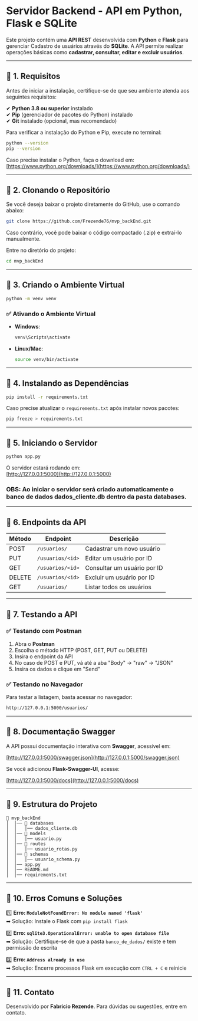 # Servidor Backend - API em Python, Flask e SQLite

Este projeto contém uma **API REST** desenvolvida com **Python** e **Flask** para gerenciar Cadastro de usuários através do **SQLite**. A API permite realizar operações básicas como **cadastrar, consultar, editar e excluir usuários**.

---

## 📌 1. Requisitos
Antes de iniciar a instalação, certifique-se de que seu ambiente atenda aos seguintes requisitos:

✔ **Python 3.8 ou superior** instalado  
✔ **Pip** (gerenciador de pacotes do Python) instalado  
✔ **Git** instalado (opcional, mas recomendado)  

Para verificar a instalação do Python e Pip, execute no terminal:

```bash
python --version
pip --version
```

Caso precise instalar o Python, faça o download em: [https://www.python.org/downloads/](https://www.python.org/downloads/)

---

## 📌 2. Clonando o Repositório
Se você deseja baixar o projeto diretamente do GitHub, use o comando abaixo:

```bash
git clone https://github.com/Frezende76/mvp_backEnd.git
```

Caso contrário, você pode baixar o código compactado (.zip) e extraí-lo manualmente.

Entre no diretório do projeto:

```bash
cd mvp_backEnd
```

---

## 📌 3. Criando o Ambiente Virtual

```bash
python -m venv venv
```

### ✅ Ativando o Ambiente Virtual
- **Windows**:
  ```bash
  venv\Scripts\activate
  ```
- **Linux/Mac**:
  ```bash
  source venv/bin/activate
  ```

---

## 📌 4. Instalando as Dependências

```bash
pip install -r requirements.txt
```

Caso precise atualizar o `requirements.txt` após instalar novos pacotes:

```bash
pip freeze > requirements.txt
```

---

## 📌 5. Iniciando o Servidor

```bash
python app.py
```

O servidor estará rodando em:  
[http://127.0.0.1:5000](http://127.0.0.1:5000)

### OBS: Ao iniciar o servidor será criado automaticamente o banco de dados dados_cliente.db dentro da pasta databases.

---

## 📌 6. Endpoints da API

| Método | Endpoint            | Descrição                      |
|--------|---------------------|--------------------------------|
| POST   | `/usuarios/`        | Cadastrar um novo usuário      |
| PUT    | `/usuarios/<id>`    | Editar um usuário por ID       |
| GET    | `/usuarios/<id>`    | Consultar um usuário por ID    |
| DELETE | `/usuarios/<id>`    | Excluir um usuário por ID      |
| GET    | `/usuarios/`        | Listar todos os usuários       |

---

## 📌 7. Testando a API

### ✅ Testando com Postman

1. Abra o **Postman**  
2. Escolha o método HTTP (POST, GET, PUT ou DELETE)  
3. Insira o endpoint da API  
4. No caso de POST e PUT, vá até a aba "Body" → "raw" → "JSON"  
5. Insira os dados e clique em "Send"  

### ✅ Testando no Navegador
Para testar a listagem, basta acessar no navegador:

```bash
http://127.0.0.1:5000/usuarios/
```

---

## 📌 8. Documentação Swagger

A API possui documentação interativa com **Swagger**, acessível em:

[http://127.0.0.1:5000/swagger.json](http://127.0.0.1:5000/swagger.json)

Se você adicionou **Flask-Swagger-UI**, acesse:

[http://127.0.0.1:5000/docs](http://127.0.0.1:5000/docs)

---

## 📌 9. Estrutura do Projeto

```
📂 mvp_backEnd
│  │── 📂 databases
│  │   │── dados_cliente.db
│  │── 📂 models
│  │   │── usuario.py
│  │── 📂 routes
│  │   │── usuario_rotas.py
│  │── 📂 schemas
│  │   │── usuario_schema.py
│  │── app.py
│  │── README.md
│  │── requirements.txt

```
---

## 📌 10. Erros Comuns e Soluções

1️⃣ **Erro: `ModuleNotFoundError: No module named 'flask'`**  
➡ Solução: Instale o Flask com `pip install flask`  

2️⃣ **Erro: `sqlite3.OperationalError: unable to open database file`**  
➡ Solução: Certifique-se de que a pasta `banco_de_dados/` existe e tem permissão de escrita  

3️⃣ **Erro: `Address already in use`**  
➡ Solução: Encerre processos Flask em execução com `CTRL + C` e reinicie  

---

## 📌 11. Contato

Desenvolvido por **Fabricio Rezende**. Para dúvidas ou sugestões, entre em contato.
